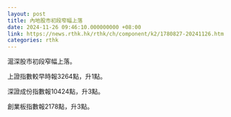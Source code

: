 ```yaml
---
layout: post
title: 內地股市初段窄幅上落
date: 2024-11-26 09:46:10.000000000 +08:00
link: https://news.rthk.hk/rthk/ch/component/k2/1780827-20241126.htm
categories: rthk
---
```


滬深股市初段窄幅上落。

上證指數較早時報3264點，升1點。

深證成份指數報10424點，升3點。

創業板指數報2178點，升3點。

